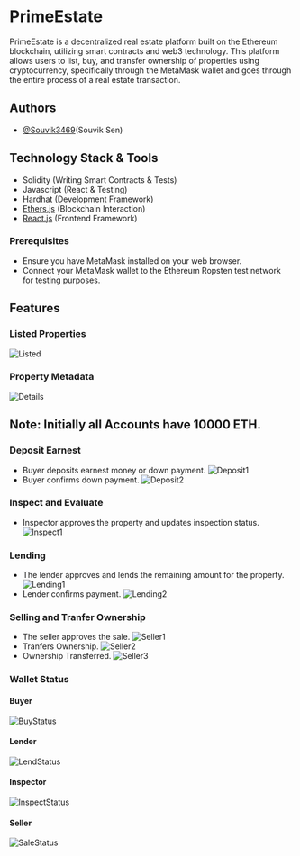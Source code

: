 # PrimeEstate 
PrimeEstate is a decentralized real estate platform built on the Ethereum blockchain, utilizing smart contracts and web3 technology. This platform allows users to list, buy, and transfer ownership of properties using cryptocurrency, specifically through the MetaMask wallet and goes through the entire process of a real estate transaction.

## Authors

- [@Souvik3469](https://github.com/Souvik3469)(Souvik Sen)

<!--
## Prototype Demo 
https://tender-vault-frontend.vercel.app
-->

## Technology Stack & Tools

- Solidity (Writing Smart Contracts & Tests)
- Javascript (React & Testing)
- [Hardhat](https://hardhat.org/) (Development Framework)
- [Ethers.js](https://docs.ethers.io/v5/) (Blockchain Interaction)
- [React.js](https://reactjs.org/) (Frontend Framework)

### Prerequisites

- Ensure you have MetaMask installed on your web browser.
- Connect your MetaMask wallet to the Ethereum Ropsten test network for testing purposes.

## Features
### Listed Properties
![Listed](https://github.com/Souvik3469/RealEstateBlockchain/blob/main/public/home1.png)

### Property Metadata
![Details](https://github.com/Souvik3469/RealEstateBlockchain/blob/main/public/details1.png)
## Note: Initially all Accounts have 10000 ETH.
### Deposit Earnest
- Buyer deposits earnest money or down payment.
![Deposit1](https://github.com/Souvik3469/RealEstateBlockchain/blob/main/public/depositearnest.png)
- Buyer confirms down payment.
![Deposit2](https://github.com/Souvik3469/RealEstateBlockchain/blob/main/public/approveearnest.png)

### Inspect and Evaluate
- Inspector approves the property and updates inspection status.
![Inspect1](https://github.com/Souvik3469/RealEstateBlockchain/blob/main/public/updateinspection.png)

### Lending
- The lender approves and lends the remaining amount for the property.
![Lending1](https://github.com/Souvik3469/RealEstateBlockchain/blob/main/public/approvelend.png)
- Lender confirms payment.
![Lending2](https://github.com/Souvik3469/RealEstateBlockchain/blob/main/public/confirmlending.png)

### Selling and Tranfer Ownership
- The seller approves the sale.
![Seller1](https://github.com/Souvik3469/RealEstateBlockchain/blob/main/public/approvesale.png)
- Tranfers Ownership.
![Seller2](https://github.com/Souvik3469/RealEstateBlockchain/blob/main/public/tranferownership.png)
- Ownership Transferred.
![Seller3](https://github.com/Souvik3469/RealEstateBlockchain/blob/main/public/owned.png)

### Wallet Status
#### Buyer
![BuyStatus](https://github.com/Souvik3469/RealEstateBlockchain/blob/main/public/buyerstatus.png)
#### Lender
![LendStatus](https://github.com/Souvik3469/RealEstateBlockchain/blob/main/public/lenderstatus.png)
#### Inspector
![InspectStatus](https://github.com/Souvik3469/RealEstateBlockchain/blob/main/public/inspectorstatus.png)
#### Seller
![SaleStatus](https://github.com/Souvik3469/RealEstateBlockchain/blob/main/public/sellerstatus.png)


<!--
## Requirements For Initial Setup
- Install [NodeJS](https://nodejs.org/en/)

## Setting Up
### 1. Clone/Download the Repository

### 2. Install Dependencies:
`$ npm install`

### 3. Run tests
`$ npx hardhat test`

### 4. Start Hardhat node
`$ npx hardhat node`

### 5. Run deployment script
In a separate terminal execute:
`$ npx hardhat run ./scripts/deploy.js --network localhost`

### 7. Start frontend
`$ npm run start`

-->
